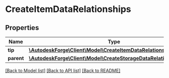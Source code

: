 # CreateItemDataRelationships

## Properties
Name | Type | Description | Notes
------------ | ------------- | ------------- | -------------
**tip** | [**\AutodeskForge\Client\Model\CreateItemDataRelationshipsTip**](CreateItemDataRelationshipsTip.md) |  | [optional] 
**parent** | [**\AutodeskForge\Client\Model\CreateStorageDataRelationshipsTarget**](CreateStorageDataRelationshipsTarget.md) |  | [optional] 

[[Back to Model list]](../README.md#documentation-for-models) [[Back to API list]](../README.md#documentation-for-api-endpoints) [[Back to README]](../README.md)



